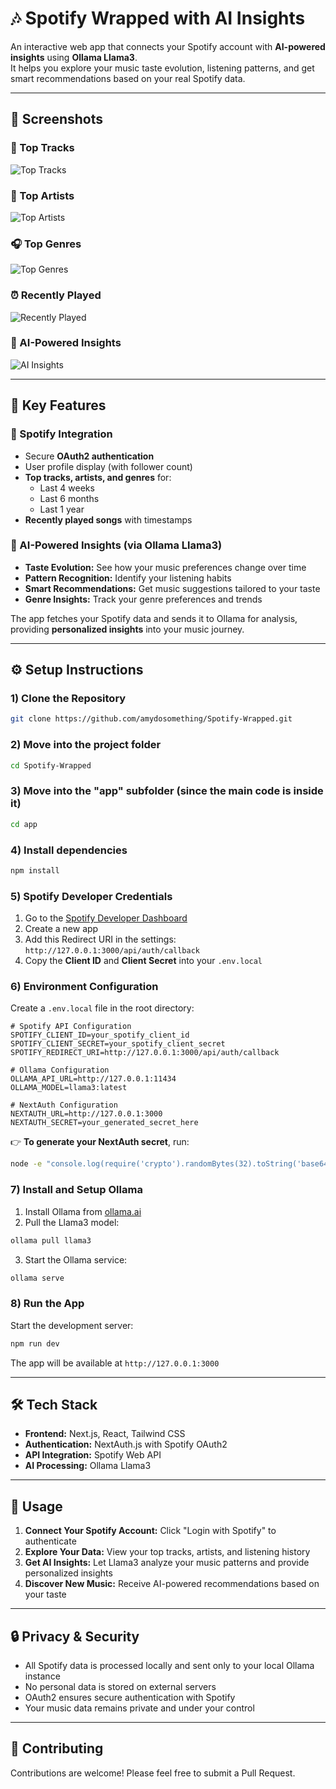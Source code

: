 # 🎶 Spotify Wrapped with AI Insights

An interactive web app that connects your Spotify account with **AI-powered insights** using **Ollama Llama3**.  
It helps you explore your music taste evolution, listening patterns, and get smart recommendations based on your real Spotify data.

---

## 📸 Screenshots

### 🎵 Top Tracks
![Top Tracks](screenshots/tracks.png)

### 🎤 Top Artists  
![Top Artists](screenshots/artists.png)

### 🎧 Top Genres
![Top Genres](screenshots/genres.png)

### ⏰ Recently Played
![Recently Played](screenshots/recents.png)

### 🤖 AI-Powered Insights
![AI Insights](screenshots/ai-insights.png)

---

## 🎵 Key Features

### 🔗 Spotify Integration
- Secure **OAuth2 authentication**
- User profile display (with follower count)
- **Top tracks, artists, and genres** for:
  - Last 4 weeks  
  - Last 6 months  
  - Last 1 year
- **Recently played songs** with timestamps

### 🤖 AI-Powered Insights (via Ollama Llama3)
- **Taste Evolution:** See how your music preferences change over time  
- **Pattern Recognition:** Identify your listening habits  
- **Smart Recommendations:** Get music suggestions tailored to your taste  
- **Genre Insights:** Track your genre preferences and trends  

The app fetches your Spotify data and sends it to Ollama for analysis, providing **personalized insights** into your music journey.

---

## ⚙️ Setup Instructions

### 1) Clone the Repository
```bash
git clone https://github.com/amydosomething/Spotify-Wrapped.git
```

### 2) Move into the project folder
```bash
cd Spotify-Wrapped
```

### 3) Move into the "app" subfolder (since the main code is inside it)
```bash
cd app
```

### 4) Install dependencies
```bash
npm install
```

### 5) Spotify Developer Credentials
1. Go to the [Spotify Developer Dashboard](https://developer.spotify.com/dashboard)
2. Create a new app
3. Add this Redirect URI in the settings: `http://127.0.0.1:3000/api/auth/callback`
4. Copy the **Client ID** and **Client Secret** into your `.env.local`

### 6) Environment Configuration
Create a `.env.local` file in the root directory:

```env
# Spotify API Configuration
SPOTIFY_CLIENT_ID=your_spotify_client_id
SPOTIFY_CLIENT_SECRET=your_spotify_client_secret
SPOTIFY_REDIRECT_URI=http://127.0.0.1:3000/api/auth/callback

# Ollama Configuration
OLLAMA_API_URL=http://127.0.0.1:11434
OLLAMA_MODEL=llama3:latest

# NextAuth Configuration
NEXTAUTH_URL=http://127.0.0.1:3000
NEXTAUTH_SECRET=your_generated_secret_here
```

👉 **To generate your NextAuth secret**, run:
```bash
node -e "console.log(require('crypto').randomBytes(32).toString('base64'))"
```

### 7) Install and Setup Ollama
1. Install Ollama from [ollama.ai](https://ollama.ai)
2. Pull the Llama3 model:
```bash
ollama pull llama3
```
3. Start the Ollama service:
```bash
ollama serve
```

### 8) Run the App
Start the development server:
```bash
npm run dev
```

The app will be available at `http://127.0.0.1:3000`

---

## 🛠️ Tech Stack

- **Frontend:** Next.js, React, Tailwind CSS
- **Authentication:** NextAuth.js with Spotify OAuth2
- **API Integration:** Spotify Web API
- **AI Processing:** Ollama Llama3

---

## 📱 Usage

1. **Connect Your Spotify Account:** Click "Login with Spotify" to authenticate
2. **Explore Your Data:** View your top tracks, artists, and listening history
3. **Get AI Insights:** Let Llama3 analyze your music patterns and provide personalized insights
4. **Discover New Music:** Receive AI-powered recommendations based on your taste

---

## 🔒 Privacy & Security

- All Spotify data is processed locally and sent only to your local Ollama instance
- No personal data is stored on external servers
- OAuth2 ensures secure authentication with Spotify
- Your music data remains private and under your control

---

## 🤝 Contributing

Contributions are welcome! Please feel free to submit a Pull Request.
